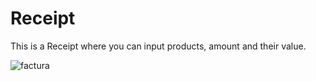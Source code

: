 # Receipt
This is a Receipt where you can input products, amount and their value.

![factura](https://user-images.githubusercontent.com/83193118/147593432-a0314c2c-7a29-45a1-a0ea-1f3249775ef4.png)

